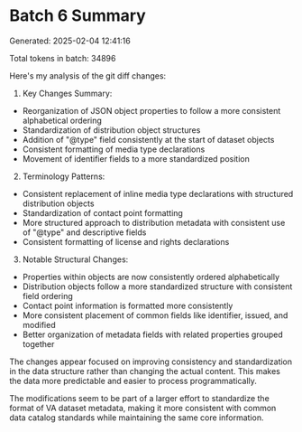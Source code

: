 # Batch 6 Summary

Generated: 2025-02-04 12:41:16

Total tokens in batch: 34896

Here's my analysis of the git diff changes:

1. Key Changes Summary:
- Reorganization of JSON object properties to follow a more consistent alphabetical ordering
- Standardization of distribution object structures
- Addition of "@type" field consistently at the start of dataset objects
- Consistent formatting of media type declarations
- Movement of identifier fields to a more standardized position

2. Terminology Patterns:
- Consistent replacement of inline media type declarations with structured distribution objects
- Standardization of contact point formatting
- More structured approach to distribution metadata with consistent use of "@type" and descriptive fields
- Consistent formatting of license and rights declarations

3. Notable Structural Changes:
- Properties within objects are now consistently ordered alphabetically
- Distribution objects follow a more standardized structure with consistent field ordering
- Contact point information is formatted more consistently
- More consistent placement of common fields like identifier, issued, and modified
- Better organization of metadata fields with related properties grouped together

The changes appear focused on improving consistency and standardization in the data structure rather than changing the actual content. This makes the data more predictable and easier to process programmatically.

The modifications seem to be part of a larger effort to standardize the format of VA dataset metadata, making it more consistent with common data catalog standards while maintaining the same core information.